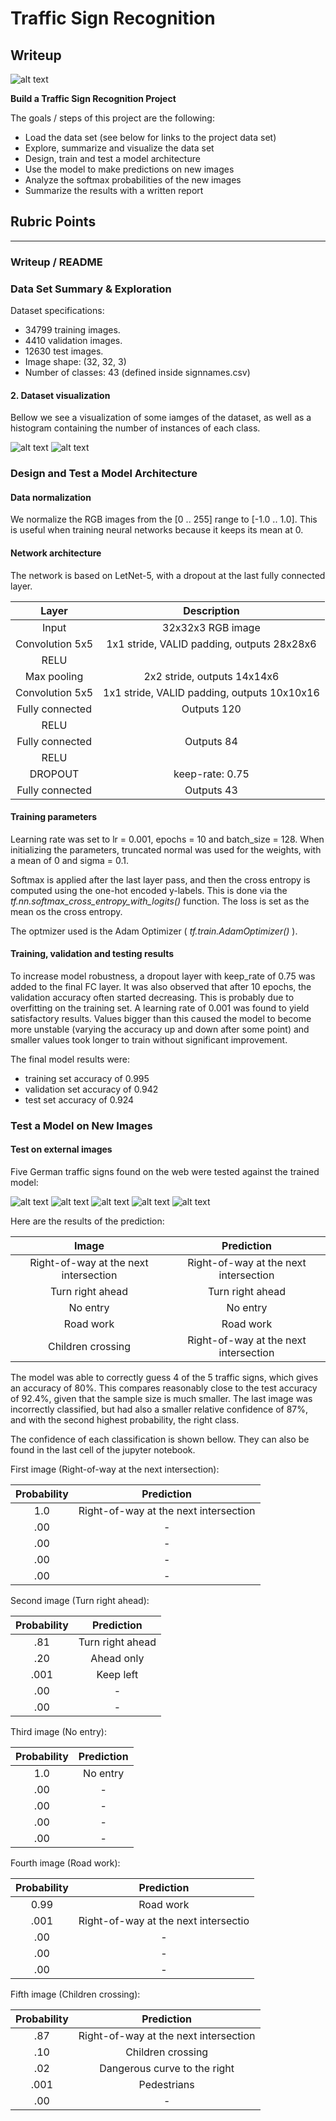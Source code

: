 # **Traffic Sign Recognition** 

## Writeup
![alt text](example/image.png)


**Build a Traffic Sign Recognition Project**

The goals / steps of this project are the following:
* Load the data set (see below for links to the project data set)
* Explore, summarize and visualize the data set
* Design, train and test a model architecture
* Use the model to make predictions on new images
* Analyze the softmax probabilities of the new images
* Summarize the results with a written report


## Rubric Points 

---
### Writeup / README


### Data Set Summary & Exploration

Dataset specifications:

* 34799 training images.
* 4410 validation images. 
* 12630 test images.
* Image shape: (32, 32, 3)
* Number of classes: 43 (defined inside signnames.csv)

#### 2. Dataset visualization

Bellow we see a visualization of some iamges of the dataset, as well as a histogram containing the number of instances of each class. 

![alt text](examples/dataset-images.png)
![alt text](examples/dataset-hist.png)

### Design and Test a Model Architecture

#### Data normalization

We normalize the RGB images from the [0 .. 255] range to [-1.0 .. 1.0]. This is useful when training neural networks because it keeps its mean at 0. 

#### Network architecture

The network is based on LetNet-5, with a dropout at the last fully connected layer. 

| Layer         		|     Description	        					| 
|:---------------------:|:---------------------------------------------:| 
| Input         		| 32x32x3 RGB image   							| 
| Convolution 5x5     	| 1x1 stride, VALID padding, outputs 28x28x6 	|
| RELU					|												|
| Max pooling	      	| 2x2 stride,  outputs 14x14x6				    |
| Convolution 5x5	    | 1x1 stride, VALID padding, outputs 10x10x16   |
| Fully connected		| Outputs 120       							|
| RELU				    |         									    |
| Fully connected	    | Outputs 84									|
| RELU					| 											    |
| DROPOUT               | keep-rate: 0.75                               |
| Fully connected       | Outputs 43                                    |
 


#### Training parameters

Learning rate was set to lr = 0.001, epochs = 10 and batch_size = 128. When initializing the parameters, truncated normal was used for the weights, with a mean of 0 and sigma = 0.1. 

Softmax is applied after the last layer pass, and then the cross entropy is computed using the one-hot encoded y-labels. This is done via the *tf.nn.softmax_cross_entropy_with_logits()* function. The loss is set as the mean os the cross entropy. 

The optmizer used is the Adam Optimizer ( *tf.train.AdamOptimizer()* ).

#### Training, validation and testing results

To increase model robustness, a dropout layer with keep_rate of 0.75 was added to the final FC layer. It was also observed that after 10 epochs, the validation accuracy often started decreasing. This is probably due to overfitting on the training set. A learning rate of 0.001 was found to yield satisfactory results. Values bigger than this caused the model to become more unstable (varying the accuracy up and down after some point) and smaller values took longer to train without significant improvement. 

The final model results were:
* training set accuracy of 0.995
* validation set accuracy of 0.942
* test set accuracy of 0.924

### Test a Model on New Images

#### Test on external images

Five German traffic signs found on the web were tested against the trained model:

![alt text](test_images/sign1.jpg) ![alt text](test_images/sign2.jpg) ![alt text](test_images/sign3.jpg) ![alt text](test_images/sign4.jpg) ![alt text](test_images/sign5.jpg) 

Here are the results of the prediction:

| Image			        |     Prediction	        			                		| 
|:---------------------:|:-------------------------------------------------------------:| 
| Right-of-way at the next intersection	   | Right-of-way at the next intersection      | 
| Turn right ahead     			           | Turn right ahead 							|
| No entry					               | No entry									|
| Road work	      		                   | Road work					 				|
| Children crossing		                 | Right-of-way at the next intersection    	|


The model was able to correctly guess 4 of the 5 traffic signs, which gives an accuracy of 80%. This compares reasonably close to the test accuracy of 92.4%, given that the sample size is much smaller. The last image was incorrectly classified, but had also a smaller relative confidence of 87%, and with the second highest probability, the right class. 

The confidence of each classification is shown bellow. They can also be found in the last cell of the jupyter notebook. 

First image (Right-of-way at the next intersection): 

| Probability         	|     Prediction	        					| 
|:---------------------:|:---------------------------------------------:| 
| 1.0         			| Right-of-way at the next intersection   									| 
| .00     				| - 										|
| .00					| -											|
| .00	      			| -					 				|
| .00				    | -      							|


Second image (Turn right ahead): 

| Probability         	|     Prediction	        					| 
|:---------------------:|:---------------------------------------------:| 
| .81         			| Turn right ahead   									| 
| .20     				| Ahead only 										|
| .001					| Keep left											|
| .00	      			| -					 				|
| .00				    | -      							|

Third image (No entry): 

| Probability         	|     Prediction	        					| 
|:---------------------:|:---------------------------------------------:| 
| 1.0         			| No entry   									| 
| .00     				| -										|
| .00					| -											|
| .00	      			| - 					 				|
| .00				    | -       							|

Fourth image (Road work): 

| Probability         	|     Prediction	        					| 
|:---------------------:|:---------------------------------------------:| 
| 0.99         			| Road work   									| 
| .001     				| Right-of-way at the next intersectio 										|
| .00					| -											|
| .00	      			| -					 				|
| .00				    | -      							|

Fifth image (Children crossing): 

| Probability         	|     Prediction	        					| 
|:---------------------:|:---------------------------------------------:| 
| .87         			| Right-of-way at the next intersection   									| 
| .10     				| Children crossing 										|
| .02					| Dangerous curve to the right											|
| .001	      			| Pedestrians				 				|
| .00				    | -      							|




